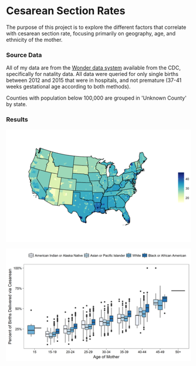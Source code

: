 # Cesarean Section Rates

The purpose of this project is to explore the different factors that correlate with cesarean section rate, 
focusing primarily on geography, age, and ethnicity of the mother. 

### Source Data
All of my data are from the [Wonder data system](https://wonder.cdc.gov/natality.html) available from the CDC, specifically for natality data. 
All data were queried for only single births between 2012 and 2015 that were in hospitals, and not premature 
(37-41 weeks gestational age according to both methods). 

Counties with population below 100,000 are grouped in 'Unknown County' by state. 

### Results

![map](https://github.com/smitsrr/delivery_method/blob/master/cesarean_rate_map.png "cesarean rate map")

![age_ethnicity](https://github.com/smitsrr/delivery_method/blob/master/cesarean_rate_age_eth.png "cesarean rates by age and ethnicity of mom")

